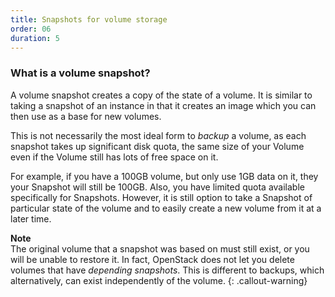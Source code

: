```yaml
---
title: Snapshots for volume storage
order: 06
duration: 5
---
```


### What is a volume snapshot?

A volume snapshot creates a copy of the state of a volume.
It is similar to taking a snapshot of an instance in that it creates an image which you can then use as a base for new volumes.

This is not necessarily the most ideal form to _backup_ a volume, as each snapshot takes up significant disk quota, the same size of your Volume even if the Volume still has lots of free space on it.

For example, if you have a 100GB volume, but only use 1GB data on it, they your Snapshot will still be 100GB. Also, you have limited quota available specifically for Snapshots. However, it is  still option to take a Snapshot of particular state of the volume and to easily create a new volume from it at a later time.

**Note**  
The original volume that a snapshot was based on must still exist, or you will be unable to restore it. In fact, OpenStack does not let you delete volumes that have _depending snapshots_. This is different to backups, which alternatively, can exist independently of the volume.
{: .callout-warning}


